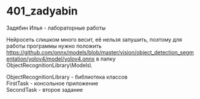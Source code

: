 # 401_zadyabin
Задябин Илья - лабораторные работы

Нейросеть слишком много весит, её нельзя запушить, поэтому для работы программы нужно положить https://github.com/onnx/models/blob/master/vision/object_detection_segmentation/yolov4/model/yolov4.onnx в папку ObjectRecognitionLibrary\Models\

ObjectRecognitionLibrary - библиотека классов  
FirstTask - консольное приложение  
SecondTask - второе задание
